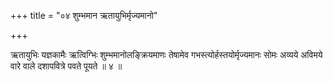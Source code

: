 +++
title = "०४ शुम्भमान ऋतायुभिर्मृज्यमानो"

+++

ऋतायुभिः यज्ञकामैः ऋत्विग्भिः शुम्भमानोलङ्क्रियमाणः तेषामेव गभस्त्योर्हस्तयोर्मृज्यमानः सोमः अव्यये अविमये वारे वाले दशापवित्रे पवते पूयते ॥ ४ ॥